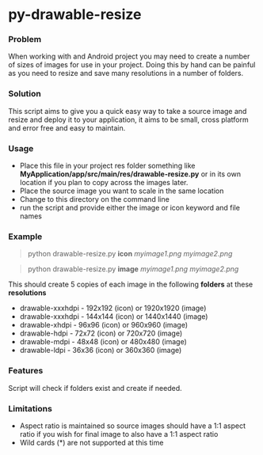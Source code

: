 # py-drawable-resize

### Problem
When working with and Android project you may need to create a number of sizes of images for use in your project.  Doing this by hand can be painful as you need to resize and save many resolutions in a number of folders.

### Solution
This script aims to give you a quick easy way to take a source image and resize and deploy it to your application, it aims to be small, cross platform and error free and easy to maintain.

### Usage
* Place this file in your project res folder something like __MyApplication/app/src/main/res/drawable-resize.py__ or in its own location if you plan to copy across the images later.
* Place the source image you want to scale in the same location
* Change to this directory on the command line
* run the script and provide either the image or icon keyword and file names

### Example
> python drawable-resize.py __icon__ _myimage1.png_ _myimage2.png_

> python drawable-resize.py __image__ _myimage1.png_ _myimage2.png_

This should create 5 copies of each image in the following __folders__ at these __resolutions__
* drawable-xxxhdpi - 192x192 (icon) or 1920x1920 (image)
* drawable-xxxhdpi - 144x144 (icon) or 1440x1440 (image)
* drawable-xhdpi - 96x96 (icon) or 960x960 (image)
* drawable-hdpi - 72x72 (icon) or 720x720 (image)
* drawable-mdpi - 48x48 (icon) or 480x480 (image)
* drawable-ldpi - 36x36 (icon) or 360x360 (image)

### Features
Script will check if folders exist and create if needed.

### Limitations
* Aspect ratio is maintained so source images should have a 1:1 aspect ratio if you wish for final image to also have a 1:1 aspect ratio
* Wild cards (\*) are not supported at this time
